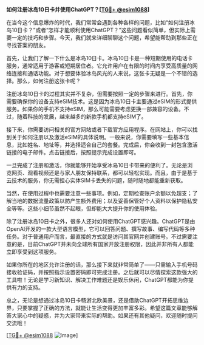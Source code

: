 **如何注册冰岛10日卡并使用ChatGPT？[[TG💪+ @esim1088](https://t.me/s/esim1088)]**

在当今这个信息爆炸的时代，我们常常会遇到各种各样的问题，比如“如何注册冰岛10日卡？”或者“怎样才能顺利使用ChatGPT？”这些问题看似简单，但实际上需要一定的技巧和步骤。今天，我们就来详细聊聊这个问题，希望能帮助到那些正在寻找答案的朋友。

首先，让我们了解一下什么是冰岛10日卡。冰岛10日卡是一种短期使用的电话卡服务，通常适用于游客或短期居住者。它允许用户在有限的时间内享受高质量的网络连接和通话功能。对于想要体验冰岛风光的人来说，这张卡无疑是一个不错的选择。那么，如何注册这张卡呢？

注册冰岛10日卡的过程其实并不复杂，但需要按照一定的步骤来进行。首先，你需要确保你的设备支持eSIM技术。这是因为冰岛10日卡主要通过eSIM的形式提供服务。如果你的手机不支持eSIM，那么可能需要考虑更换一部兼容的设备。不过，随着科技的发展，越来越多的新款手机都支持eSIM了。

接下来，你需要访问相关的官方网站或者下载官方应用程序。在网站上，你可以找到关于如何注册以及激活eSIM的具体说明。一般来说，你需要填写一些基本信息，比如姓名、地址等，并选择适合自己的套餐。完成后，你会收到一封包含激活链接的电子邮件。点击链接后，按照提示完成设置即可。

一旦完成了注册和激活，你就能够开始享受冰岛10日卡带来的便利了。无论是浏览网页、观看视频还是与家人朋友保持联系，都可以轻松实现。而且，由于是基于云技术的服务，你无需担心实体SIM卡丢失的问题，随时随地都能重新获取。

当然，在使用过程中也需要注意一些事项。例如，定期检查账户余额以免超支；了解当地的数据流量政策以防产生额外费用；以及妥善保管好个人资料以保护隐私安全等等。这些小细节虽然不起眼，但却能大大提升你的使用体验。

除了注册冰岛10日卡之外，很多人还对如何使用ChatGPT感兴趣。ChatGPT是由OpenAI开发的一款大型语言模型，它可以回答问题、撰写故事、编写代码等多种任务。对于普通用户而言，最直接的方式就是访问其官网并创建账号。不过需要注意的是，目前ChatGPT并未向全球所有国家开放注册权限，因此并非所有人都能立即享受到这项服务。

如果你所在的地区允许注册的话，那么接下来就非常简单了——只需输入手机号码接收验证码，并按照指示设置密码即可完成注册。之后就可以尽情探索这款强大的工具啦！无论是学习新知识、解决工作难题还是娱乐休闲，ChatGPT都能为你提供有力的支持。

总之，无论是想通过冰岛10日卡畅游北欧美景，还是借助ChatGPT开拓思维边界，只要掌握了正确的方法，就能让生活变得更加丰富多彩。希望这篇文章能够解答大家心中的疑惑，并为大家带来实际的帮助。如果还有其他疑问，欢迎随时提问交流哦！

[[TG💪+ @esim1088](https://t.me/s/esim1088) ![Image](https://i.postimg.cc/4NQfJmqS/Snipaste-2025-05-13-00-14-12.png)]